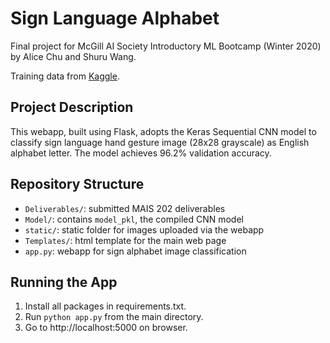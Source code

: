 # Sign Language Alphabet
Final project for McGill AI Society Introductory ML Bootcamp (Winter 2020) by Alice Chu and Shuru Wang.

Training data from [Kaggle](https://www.kaggle.com/datasets/datamunge/sign-language-mnist).

## Project Description
This webapp, built using Flask, adopts the Keras Sequential CNN model to classify sign language hand gesture image (28x28 grayscale) as English alphabet letter. The model achieves 96.2% validation accuracy.

## Repository Structure
- `Deliverables/`: submitted MAIS 202 deliverables
- `Model/`: contains `model_pkl`, the compiled CNN model 
- `static/`: static folder for images uploaded via the webapp
- `Templates/`: html template for the main web page
- `app.py`: webapp for sign alphabet image classification

## Running the App
1. Install all packages in requirements.txt. 
2. Run `python app.py` from the main directory. 
3. Go to http://localhost:5000 on browser.


